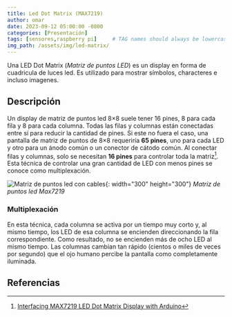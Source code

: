 ```yaml
---
title: Led Dot Matrix (MAX7219)
author: omar
date: 2023-09-12 05:00:00 -0800
categories: [Presentación]
tags: [sensores,raspberry pi]     # TAG names should always be lowercase
img_path: /assets/img/led-matrix/
---
```


Una LED Dot Matrix (*Matriz de puntos LED*) es un display en forma de 
cuadricula de luces led. Es utilizado para mostrar símbolos, characteres
e incluso imagenes.


## Descripción

Un display de matriz de puntos led 8×8 suele tener 16 pines,
8 para cada fila y 8 para cada columna. Todas las filas y columnas
están conectadas entre sí para reducir la cantidad de pines. Si 
este no fuera el caso, una pantalla de matriz de puntos de 8×8
requeriría **65 pines**, uno para cada LED y otro para un ánodo común
o un conector de cátodo común. Al conectar filas y columnas, solo
se necesitan **16 pines** para controlar toda la matriz[^dot-matrix-display]. Esta técnica
de controlar una gran cantidad de LED con menos pines se conoce
como multiplexación.

![Matriz de puntos led con cables](led-matrix-img.png){: width="300" height="300"}
_Matriz de puntos led Max7219_

### Multiplexación

En esta técnica, cada columna se activa por un tiempo muy corto y,
al mismo tiempo, los LED de esa columna se encienden direccionando
la fila correspondiente. Como resultado, no se encienden más de ocho
LED al mismo tiempo. Las columnas cambian tan rápido (cientos o miles
de veces por segundo) que el ojo humano percibe la pantalla como
completamente iluminada.


## Referencias

[^dot-matrix-display]: [Interfacing MAX7219 LED Dot Matrix Display with Arduino](https://lastminuteengineers.com/max7219-dot-matrix-arduino-tutorial/)
